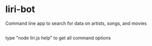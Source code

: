 # liri-bot
Command line app to search for data on artists, songs, and movies

##
type "node liri.js help" to get all command options


